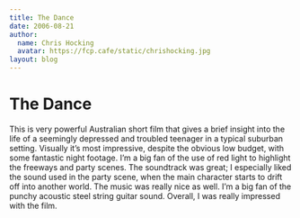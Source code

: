 ```yaml
---
title: The Dance
date: 2006-08-21
author:
  name: Chris Hocking
  avatar: https://fcp.cafe/static/chrishocking.jpg
layout: blog
---
```

# The Dance

This is very powerful Australian short film that gives a brief insight into the life of a seemingly depressed and troubled teenager in a typical suburban setting. Visually it’s most impressive, despite the obvious low budget, with some fantastic night footage. I’m a big fan of the use of red light to highlight the freeways and party scenes. The soundtrack was great; I especially liked the sound used in the party scene, when the main character starts to drift off into another world. The music was really nice as well. I’m a big fan of the punchy acoustic steel string guitar sound. Overall, I was really impressed with the film.